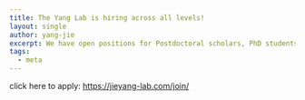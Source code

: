 ```yaml
---
title: The Yang Lab is hiring across all levels!
layout: single
author: yang-jie
excerpt: We have open positions for Postdoctoral scholars, PhD students, and Research technicians. Please check the "Join" section for more information.
tags:
  - meta
---
```

click here to apply: https://jieyang-lab.com/join/
